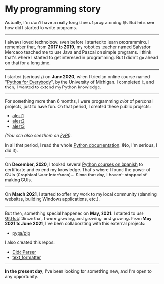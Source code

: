 # My programming story

Actually, I'm don't have a really long time of programming :laughing:. But let's see how did I started to write programs.

****

I always loved technology, even before I started to learn programming. I remember that, from **2017 to 2019**, my robotics teacher named Salvador Mercado
teached me to use Java and Pascal on simple programs. I think that's where I started to get interesed in programming. But I didn't go ahead on that for a
long time.

****

I started (seriously) on **June 2020**, when I tried an online course named "[Python for Everybody](https://www.coursera.org/learn/python/home/welcome)", 
by the University of Michigan. I completed it, and then, I wanted to extend my Python knowledge.

****

For something more than 6 months, I were programming _a lot_ of personal projects, just to have fun. On that period, I
created these public projects:

- [aleat1](http://github.com/diddileija/aleat1)
- [aleat2](http://github.com/diddileija/aleat2)
- [aleat3](http://github.com/diddileija/aleat3)

_\(You can also see them on [PyPI](pypi.org)\)._

In all that period, I read the whole [Python documentation](http://docs.python.org/3.8). (No, I'm serious, I did it).

****

On **December, 2020**, I tooked several [Python courses on Spanish](http://capacitateparaelempleo.org) to certificate and extend my knowledge. That's where
I found the power of GUIs (Graphical User Interfaces)... Since that day, I haven't stopped of making GUIs.

****

On **March 2021**, I started to offer my work to my local community (planning websites, building Windows applications, etc.).

****

But then, something special happened on **May, 2021**: I started to use [GitHub](http://github.com/diddileija)! Since that, 
I were growing, and growing, and growing. From **May 2021 to June 2021**, I've been collaborating with this external projects:

- [pypa/pip](http://github.com/pypa/pip)

I also created this repos:

- [DiddiParser](http://github.com/diddileija/diddiparser)
- [text_formatter](http://github.com/diddileija/text_formatter)

****

**In the present day**, I've been looking for something new, and I'm open to any opportunity.
